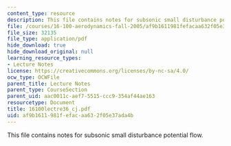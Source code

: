 ```yaml
---
content_type: resource
description: This file contains notes for subsonic small disturbance potential flow.
file: /courses/16-100-aerodynamics-fall-2005/af9b1611981fefacaa632f05e37ada4b_16100lectre36_cj.pdf
file_size: 32135
file_type: application/pdf
hide_download: true
hide_download_original: null
learning_resource_types:
- Lecture Notes
license: https://creativecommons.org/licenses/by-nc-sa/4.0/
ocw_type: OCWFile
parent_title: Lecture Notes
parent_type: CourseSection
parent_uid: aac0011c-aef7-5515-ccc9-354af44ae163
resourcetype: Document
title: 16100lectre36_cj.pdf
uid: af9b1611-981f-efac-aa63-2f05e37ada4b
---
```

This file contains notes for subsonic small disturbance potential flow.